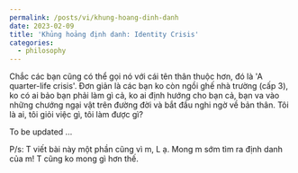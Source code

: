 ```yaml
---
permalink: /posts/vi/khung-hoang-dinh-danh
date: 2023-02-09
title: 'Khủng hoảng định danh: Identity Crisis'
categories:
  - philosophy
---
```


Chắc các bạn cũng có thể gọi nó với cái tên thân thuộc hơn, đó là 'A quarter-life crisis'. Đơn giản là các bạn ko còn ngồi ghế nhà trường (cấp 3), ko có ai bảo bạn phải làm gì cả, ko ai định hướng cho bạn cả, bạn va vào những chướng ngại vật trên đường đời và bắt đầu nghi ngờ về bản thân. Tôi là ai, tôi giỏi việc gì, tôi làm được gì?

To be updated ...

P/s: T viết bài này một phần cũng vì m, L ạ. Mong m sớm tìm ra định danh của m! T cũng ko mong gì hơn thế.
